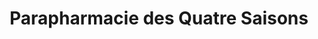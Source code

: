 ---
title: "Parapharmacie des Quatre Saisons"
url: /lunel/parapharmacie-des-quatre-saisons/
shop: chimiste
---
